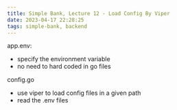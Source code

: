 ```yaml
---
title: Simple Bank, Lecture 12 - Load Config By Viper 
date: 2023-04-17 22:28:25
tags: simple-bank, backend
---
```


app.env:

- specify the environment variable
- no need to hard coded in go files

config.go

- use viper to load config files in a given path
- read the .env files

